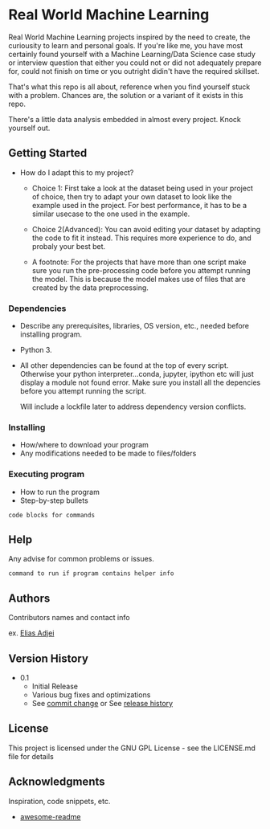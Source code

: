 # Real World Machine Learning

Real World Machine Learning projects inspired by the need to create, the curiousity to learn and personal goals.
If you're like me, you have most certainly found yourself with a Machine Learning/Data Science case study or interview
question that either you could not or did not adequately prepare for, could not finish on time or you outright didin't have the required skillset.

That's what this repo is all about, reference when you find yourself stuck with a problem.
Chances are, the solution or a variant of it exists in this repo.

There's a little data analysis embedded in almost every project.
Knock yourself out.


## Getting Started

* How do I adapt this to my project?

  * Choice 1:
    First take a look at the dataset being used in your project of choice, then try
    to adapt your own dataset to look like the example used in the project.
    For best performance, it has to be a similar usecase to the one used in the example.

  * Choice 2(Advanced):
    You can avoid editing your dataset by adapting the code to fit it instead.
    This requires more experience to do, and probaly your best bet.

  * A footnote:
    For the projects that have more than one script make sure you run the pre-processing code
    before you attempt running the model.
    This is because the model makes use of files that are created by the data preprocessing.

### Dependencies

* Describe any prerequisites, libraries, OS version, etc., needed before installing program.
* Python 3.
* All other dependencies can be found at the top of every script.
  Otherwise your python interpreter...conda, jupyter,
  ipython etc will just display a module not found error.
  Make sure you install all the depencies before you attempt running the script.

  Will include a lockfile later to address dependency version conflicts.


### Installing

* How/where to download your program
* Any modifications needed to be made to files/folders

### Executing program

* How to run the program
* Step-by-step bullets
```
code blocks for commands
```

## Help

Any advise for common problems or issues.
```
command to run if program contains helper info
```

## Authors

Contributors names and contact info

ex. [Elias Adjei](https://adjeielias90.github.io)

## Version History


* 0.1
    * Initial Release
    * Various bug fixes and optimizations
    * See [commit change]() or See [release history]()


## License

This project is licensed under the GNU GPL License - see the LICENSE.md file for details

## Acknowledgments

Inspiration, code snippets, etc.
* [awesome-readme](https://github.com/matiassingers/awesome-readme)